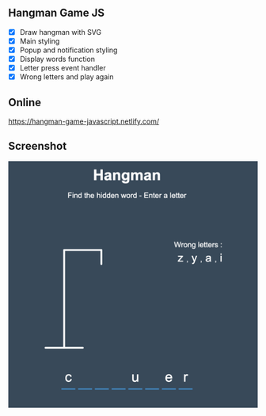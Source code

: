 ## Hangman Game JS

* [x] Draw hangman with SVG
* [x] Main styling
* [x] Popup and notification styling
* [x] Display words function
* [x] Letter press event handler
* [x] Wrong letters and play again

## Online

https://hangman-game-javascript.netlify.com/

## Screenshot

![](https://github.com/se4astien/hangman-game-js/blob/master/screenshots/hangman-game-js-01.png)
